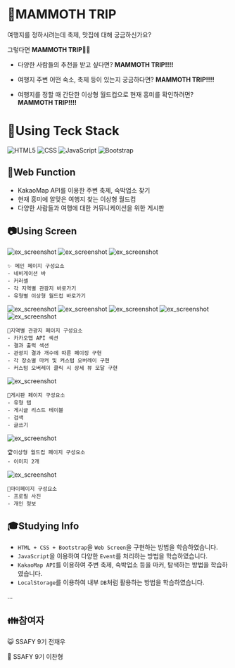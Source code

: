 # 🐘MAMMOTH TRIP

여행지를 정하시려는데 축제, 맛집에 대해 궁금하신가요?

그렇다면 **MAMMOTH TRIP**👋👋

- 다양한 사람들의 추천을 받고 싶다면? **MAMMOTH TRIP!!!!**

- 여행지 주변 어떤 숙소, 축제 등이 있는지 궁금하다면? **MAMMOTH TRIP!!!!**

- 여행지를 정할 때 간단한 이상형 월드컵으로 현재 흥미를 확인하려면? **MAMMOTH TRIP!!!!**


# 🔨Using Teck Stack
![HTML5](https://img.shields.io/badge/HTML5-E34F26.svg?&style=for-the-badge&logo=HTML5&logoColor=white)
![CSS](https://img.shields.io/badge/CSS-1572B6.svg?&style=for-the-badge&logo=CSS3&logoColor=white)
![JavaScript](https://img.shields.io/badge/JavaScript-F7DF1E.svg?&style=for-the-badge&logo=JavaScript&logoColor=white)
![Bootstrap](https://img.shields.io/badge/Bootstrap-7952B3.svg?&style=for-the-badge&logo=Bootstrap&logoColor=white)

## 📢Web Function

 * KakaoMap API를 이용한 주변 축제, 숙박업소 찾기
 * 현재 흥미에 알맞은 여행지 찾는 이상형 월드컵
 * 다양한 사람들과 여행에 대한 커뮤니케이션을 위한 게시판

## 📷Using Screen

![ex_screenshot](./descImg/index/main1.PNG)
![ex_screenshot](./descImg/index/main2.PNG)
![ex_screenshot](./descImg/index/main3.PNG)
```
✨ 메인 페이지 구성요소
- 네비게이션 바 
- 커러셀
- 각 지역별 관광지 바로가기
- 유형별 이상형 월드컵 바로가기
```

![ex_screenshot](./descImg/map/map1.PNG)
![ex_screenshot](./descImg/map/map2.PNG)
![ex_screenshot](./descImg/map/map3.PNG)
![ex_screenshot](./descImg/map/map4.PNG)
![ex_screenshot](./descImg/map/map5.PNG)
```
🎈지역별 관광지 페이지 구성요소
- 카카오맵 API 섹션
- 결과 출력 섹션
- 관광지 결과 개수에 따른 페이징 구현
- 각 장소별 마커 및 커스텀 오버레이 구현
- 커스텀 오버레이 클릭 시 상세 뷰 모달 구현
```

![ex_screenshot](./descImg/board/board1.PNG)
```
📃게시판 페이지 구성요소
- 유형 탭
- 게시글 리스트 테이블
- 검색 
- 글쓰기
```

![ex_screenshot](./descImg/worldcup/worldcup1.PNG)
```
🏆이상형 월드컵 페이지 구성요소
- 이미지 2개 
```

![ex_screenshot](./descImg/mypage/mypage.PNG)
```
👦마이페이지 구성요소
- 프로필 사진
- 개인 정보 
```


## 🎓Studying Info

* ``HTML + CSS + Bootstrap``을  ``Web Screen``을 구현하는 방법을 학습하였습니다.
* ``JavaScript``을 이용하여 다양한 ``Event``를 처리하는 방법을 학습하였습니다.
* ``KakaoMap API``를 이용하여 주변 축제, 숙박업소 등을 마커, 탐색하는 방법을 학습하였습니다.
* ``LocalStorage``를 이용하여 내부 ``DB``처럼 활용하는 방법을 학습하였습니다.

...

## 👪참여자

😺 SSAFY 9기 전재우

👲 SSAFY 9기 이찬형




